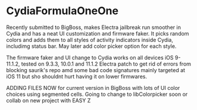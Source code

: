 # CydiaFormulaOneOne
Recently submitted to BigBoss, makes Electra jailbreak run smoother in Cydia and has a neat UI customization and firmware faker. It picks random colors and adds them to all styles of activity indicators inside Cydia, includimg status bar.  May
later add color picker option for each style.

The firmware faker and UI change to Cydia works on all devices iOS 9-11.1.2, tested on 9.3.3, 10.0.1 and 11.1.2
Electra patch to get rid of errors from blocking saurik's repo amd some bad code signatures mainly targeted at iOS 11 but sho
shouldnt hurt having it on lower firmwares.

ADDING FILES NOW for current version in BigBoss with lots of UI color choices using segmented cells. Going to change to libColorpicker soon or collab on new project with EASY Z
